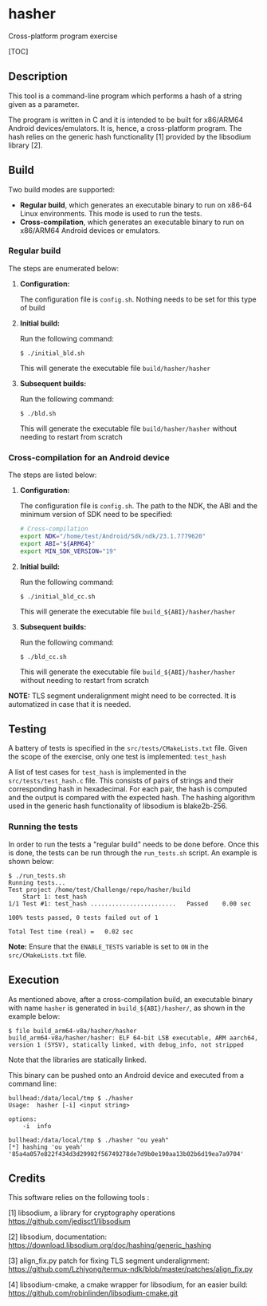 # hasher
Cross-platform program exercise

[TOC]


## Description
This tool is a command-line program which performs a hash of a string given as a parameter. 

The program is written in C and it is intended to be built for x86/ARM64 Android devices/emulators. It is, hence, a cross-platform program.
The hash relies on the generic hash functionality [1] provided by the libsodium library [2].



## Build

Two build modes are supported:

* **Regular build**, which generates an executable binary to run on x86-64 Linux environments. This mode is used to run the tests.
* **Cross-compilation**, which generates an executable binary to run on x86/ARM64 Android devices or emulators.

### Regular build

The steps are enumerated below:

1. **Configuration:**

   The configuration file is `config.sh`. Nothing needs to be set for this type of build

2. **Initial build:**

   Run the following command:

   ```console
   $ ./initial_bld.sh
   ```

   This will generate the executable file `build/hasher/hasher`

3. **Subsequent builds:**

   Run the following command:

   ```console
   $ ./bld.sh
   ```

   This will generate the executable file `build/hasher/hasher` without needing to restart from scratch

### Cross-compilation for an Android device

The steps are listed below:

1. **Configuration:**

   The configuration file is `config.sh`. The path to the NDK, the ABI and the minimum version of SDK need to be specified:

   ```sh
   # Cross-compilation
   export NDK="/home/test/Android/Sdk/ndk/23.1.7779620"
   export ABI="${ARM64}"
   export MIN_SDK_VERSION="19"
   ```

2. **Initial build:**

   Run the following command:

   ```console
   $ ./initial_bld_cc.sh
   ```

   This will generate the executable file `build_${ABI}/hasher/hasher`

3. **Subsequent builds:**

   Run the following command:

   ```console
   $ ./bld_cc.sh
   ```

   This will generate the executable file `build_${ABI}/hasher/hasher` without needing to restart from scratch

**NOTE:** TLS segment underalignment might need to be corrected. It is automatized in case that it is needed.



## Testing

A battery of tests is specified in the `src/tests/CMakeLists.txt` file. Given  the scope of the exercise, only one test is implemented: `test_hash`

A list of test cases for `test_hash` is implemented in the `src/tests/test_hash.c` file. This consists of pairs of strings and their corresponding hash in hexadecimal. For each pair, the hash is computed and the output is compared with the expected hash. The hashing algorithm used in the generic hash functionality of libsodium is blake2b-256.

### Running the tests

In order to run the tests a "regular build" needs to be done before. Once this is done, the tests can be run through the `run_tests.sh` script. An example is shown below:

```console
$ ./run_tests.sh 
Running tests...
Test project /home/test/Challenge/repo/hasher/build
    Start 1: test_hash
1/1 Test #1: test_hash ........................   Passed    0.00 sec

100% tests passed, 0 tests failed out of 1

Total Test time (real) =   0.02 sec
```



**Note:** Ensure that the `ENABLE_TESTS` variable is set to `ON` in the `src/CMakeLists.txt` file.



## Execution

As mentioned above, after a cross-compilation build,  an executable binary with name `hasher`  is generated in `build_${ABI}/hasher/`, as shown in the example below:

```
$ file build_arm64-v8a/hasher/hasher 
build_arm64-v8a/hasher/hasher: ELF 64-bit LSB executable, ARM aarch64, version 1 (SYSV), statically linked, with debug_info, not stripped
```

Note that the libraries are statically linked.

This binary can be pushed onto an Android device and executed from a command line:

````
bullhead:/data/local/tmp $ ./hasher              
Usage:  hasher [-i] <input string> 

options:
    -i  info

bullhead:/data/local/tmp $ ./hasher "ou yeah"
[*] hashing 'ou yeah'
'85a4a057e822f434d3d29902f56749278de7d9b0e190aa13b02b6d19ea7a9704'
````



## Credits
This software relies on the following tools :

[1] libsodium, a library for cryptography operations
    https://github.com/jedisct1/libsodium

[2] libsodium, documentation:
    https://download.libsodium.org/doc/hashing/generic_hashing

[3] align_fix.py patch for fixing TLS segment underalignment:
    https://github.com/Lzhiyong/termux-ndk/blob/master/patches/align_fix.py

[4] libsodium-cmake, a cmake wrapper for libsodium, for an easier build: 
    https://github.com/robinlinden/libsodium-cmake.git
